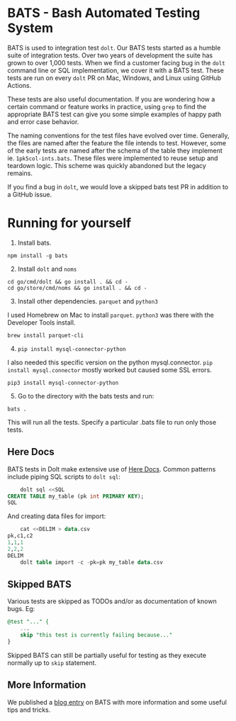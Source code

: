 # BATS - Bash Automated Testing System #

BATS is used to integration test `dolt`. Our BATS tests started as a humble suite of integration tests. Over two years
of development the suite has grown to over 1,000 tests. When we find a customer facing bug in the `dolt` command line or
SQL implementation, we cover it with a BATS test. These tests are run on every `dolt` PR on Mac, Windows, and Linux using
GitHub Actions. 

These tests are also useful documentation. If you are wondering how a certain command or feature works in practice,
using `grep` to find the appropriate BATS test can give you some simple examples of happy path and error case behavior.

The naming conventions for the test files have evolved over time. Generally, the files are named after the feature the
file intends to test. However, some of the early tests are named after the schema of the table they implement 
ie. `1pk5col-ints.bats`. These files were implemented to reuse setup and teardown logic. This scheme was quickly 
abandoned but the legacy remains.

If you find a bug in `dolt`, we would love a skipped bats test PR in addition to a GitHub issue.

# Running for yourself

1. Install bats. 
```
npm install -g bats
```
2. Install `dolt` and `noms`
```
cd go/cmd/dolt && go install . && cd -
cd go/store/cmd/noms && go install . && cd -
````
3. Install other dependencies. `parquet` and `python3`

I used Homebrew on Mac to install `parquet`. `python3` was there with the Developer Tools install.

```
brew install parquet-cli
```

4. `pip install mysql-connector-python`

I also needed this specific version on the python mysql.connector. `pip install mysql.connector` mostly worked but caused some SSL errors.

```
pip3 install mysql-connector-python
```

5. Go to the directory with the bats tests and run: 
```
bats . 
```
This will run all the tests. Specify a particular .bats file to run only those tests.

## Here Docs

BATS tests in Dolt make extensive use of [Here Docs](https://en.wikipedia.org/wiki/Here_document).
Common patterns include piping SQL scripts to `dolt sql`:  
```sql
    dolt sql <<SQL
CREATE TABLE my_table (pk int PRIMARY KEY);
SQL
```
And creating data files for import:
```sql
    cat <<DELIM > data.csv
pk,c1,c2
1,1,1
2,2,2
DELIM
    dolt table import -c -pk=pk my_table data.csv
```

## Skipped BATS

Various tests are skipped as TODOs and/or as documentation of known bugs. Eg: 
```sql
@test "..." {
    ...
    skip "this test is currently failing because..."
}
```
Skipped BATS can still be partially useful for testing as they execute normally up to `skip` statement.

## More Information

We published a [blog entry](https://www.dolthub.com/blog/2020-03-23-testing-dolt-bats/) on BATS with 
more information and some useful tips and tricks.
